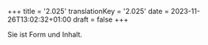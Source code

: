 +++
title = '2.025'
translationKey = '2.025'
date = 2023-11-26T13:02:32+01:00
draft = false
+++

Sie ist Form und Inhalt.

